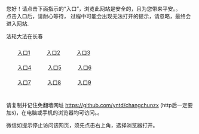 您好！请点击下面指示的“入口”，浏览此网站是安全的，且为您带来平安。。 <br/>
点击入口后，请耐心等待， 过程中可能会出现无法打开的提示，请忽略，最终会进入网站. </br>

法轮大法在长春<br/>
<div style="padding:10px"><a style="margin:20px" target="_blank" href="https://dyf8xqqz9gu6q.cloudfront.net/2Qpsp?bsnoh" id="ccLink1" rel="nofollow">入口1</a> <a target="_blank" style="margin:20px" href="https://df0inuixwtdr9.cloudfront.net/2Qpsp?gnvkm" id="ccLink2" rel="nofollow">入口2</a> <a style="margin:20px" target="_blank" href="https://d32zpf0oq8p2m9.cloudfront.net/2Qpsp?tvkuztle" id="ccLink3" rel="nofollow">入口3</a></div>

<div style="padding:10px" ><a style="margin:20px" target="_blank" href="https://dyf8xqqz9gu6q.cloudfront.net/2Qpsp?bsnoh" id="ccLink4" rel="nofollow">入口4</a> <a style="margin:20px" href="https://df0inuixwtdr9.cloudfront.net/2Qpsp?gnvkm" target="_blank" id="ccLink5" rel="nofollow">入口5</a> <a style="margin:20px" href="https://d32zpf0oq8p2m9.cloudfront.net/2Qpsp?tvkuztle" target="_blank" id="ccLink6" rel="nofollow">入口6</a></div>

<div style="padding:10px"><a style="margin:20px" target="_blank" href="https://dyf8xqqz9gu6q.cloudfront.net/2Qpsp?bsnoh" id="ccLink7" rel="nofollow">入口7</a> <a style="margin:20px" href="https://df0inuixwtdr9.cloudfront.net/2Qpsp?gnvkm" target="_blank" id="ccLink8" rel="nofollow">入口8</a> <a style="margin:20px" target="_blank" href="https://d32zpf0oq8p2m9.cloudfront.net/2Qpsp?tvkuztle" id="ccLink9" rel="nofollow">入口9</a></div>

<br/>



请复制并记住免翻墙网址 https://github.com/yntd/changchunzx (http后一定要加s)，在电脑或手机的浏览器均可访问。。<br/>

微信如提示停止访问该网页，须先点击右上角，选择浏览器打开。
